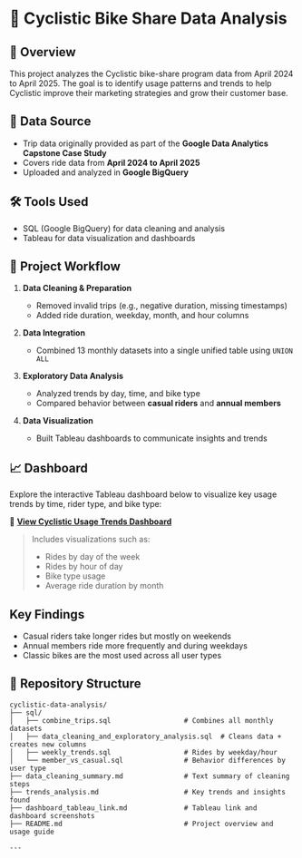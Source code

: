# 🚴 Cyclistic Bike Share Data Analysis

## 📌 Overview 
This project analyzes the Cyclistic bike-share program data from April 2024 to April 2025. The goal is to identify usage patterns and trends to help Cyclistic improve their marketing strategies and grow their customer base.

## 📂 Data Source  
- Trip data originally provided as part of the **Google Data Analytics Capstone Case Study**
- Covers ride data from **April 2024 to April 2025**
- Uploaded and analyzed in **Google BigQuery**

## 🛠️ Tools Used 
- SQL (Google BigQuery) for data cleaning and analysis
- Tableau for data visualization and dashboards

## 🚧 Project Workflow

1. **Data Cleaning & Preparation**  
   - Removed invalid trips (e.g., negative duration, missing timestamps)  
   - Added ride duration, weekday, month, and hour columns  

2. **Data Integration**  
   - Combined 13 monthly datasets into a single unified table using `UNION ALL`  

3. **Exploratory Data Analysis**  
   - Analyzed trends by day, time, and bike type  
   - Compared behavior between **casual riders** and **annual members**

4. **Data Visualization**  
   - Built Tableau dashboards to communicate insights and trends
     
## 📈 Dashboard

Explore the interactive Tableau dashboard below to visualize key usage trends by time, rider type, and bike type:

🔗 [**View Cyclistic Usage Trends Dashboard**](https://public.tableau.com/views/CyclisticUsageTrends/CyclisticBikeShareUsageTrends?:language=en-US&:sid=&:redirect=auth&:display_count=n&:origin=viz_share_link)

> Includes visualizations such as:
> - Rides by day of the week
> - Rides by hour of day
> - Bike type usage
> - Average ride duration by month

## Key Findings
- Casual riders take longer rides but mostly on weekends
- Annual members ride more frequently and during weekdays
- Classic bikes are the most used across all user types

## 📁 Repository Structure

```text
cyclistic-data-analysis/
├── sql/
│   ├── combine_trips.sql                  # Combines all monthly datasets
│   ├── data_cleaning_and_exploratory_analysis.sql  # Cleans data + creates new columns
│   ├── weekly_trends.sql                  # Rides by weekday/hour
│   └── member_vs_casual.sql               # Behavior differences by user type
├── data_cleaning_summary.md               # Text summary of cleaning steps
├── trends_analysis.md                     # Key trends and insights found
├── dashboard_tableau_link.md              # Tableau link and dashboard screenshots
├── README.md                              # Project overview and usage guide

---

